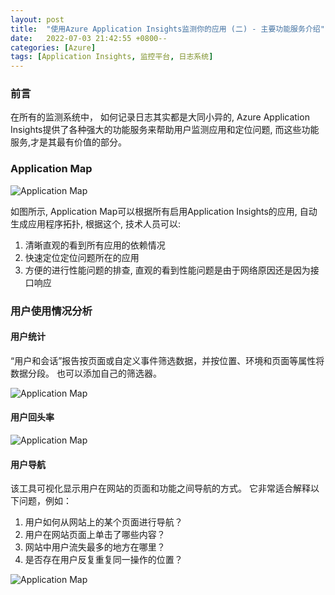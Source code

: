 ```yaml
---
layout: post
title:  "使用Azure Application Insights监测你的应用 (二) - 主要功能服务介绍"
date:   2022-07-03 21:42:55 +0800--
categories: [Azure]
tags: [Application Insights, 监控平台, 日志系统]  
---
```


### 前言
在所有的监测系统中， 如何记录日志其实都是大同小异的, Azure Application Insights提供了各种强大的功能服务来帮助用户监测应用和定位问题, 而这些功能服务,才是其最有价值的部分。

### Application Map
![Application Map](https://docs.azure.cn/zh-cn/azure-monitor/app/media/app-map/app-map-001.png)

如图所示, Application Map可以根据所有启用Application Insights的应用, 自动生成应用程序拓扑, 根据这个, 技术人员可以:
1. 清晰直观的看到所有应用的依赖情况
2. 快速定位定位问题所在的应用
3. 方便的进行性能问题的排查, 直观的看到性能问题是由于网络原因还是因为接口响应

### 用户使用情况分析
#### 用户统计
“用户和会话”报告按页面或自定义事件筛选数据，并按位置、环境和页面等属性将数据分段。 也可以添加自己的筛选器。

![Application Map](https://docs.azure.cn/zh-cn/azure-monitor/app/media/usage-overview/users.png)

#### 用户回头率

![Application Map](https://docs.azure.cn/zh-cn/azure-monitor/app/media/usage-overview/retention.png)

#### 用户导航
该工具可视化显示用户在网站的页面和功能之间导航的方式。 它非常适合解释以下问题，例如：
1. 用户如何从网站上的某个页面进行导航？
2. 用户在网站页面上单击了哪些内容？
3. 网站中用户流失最多的地方在哪里？
4. 是否存在用户反复重复同一操作的位置？

![Application Map](https://docs.azure.cn/zh-cn/azure-monitor/app/media/usage-flows/00001-flows.png)